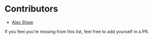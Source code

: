 # Contributors

-   [Alex Shaw](https://github.com/Symbitic/)

If you feel you're missing from this list, feel free to add yourself in a PR.
